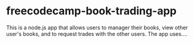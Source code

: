 # freecodecamp-book-trading-app
This is a node.js app that allows users to manager their books, view other user's books, and to request trades with the other users. The app uses....
